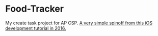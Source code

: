 # Food-Tracker

My create task project for AP CSP. 
<a href="https://developer.apple.com/library/archive/referencelibrary/GettingStarted/DevelopiOSAppsSwift/index.html">A very simple spinoff from this iOS development tutorial in 2016. </a>
